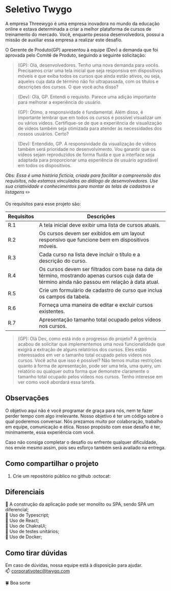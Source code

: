 # Seletivo Twygo

A empresa Threewygo é uma empresa inovadora no mundo da educação online e estava determinada a criar a melhor plataforma de cursos de treinamento do mercado. Você, enquanto pessoa desenvolvedora, possui a missão de auxiliar essa empresa a realizar este desafio. 

O Gerente de Produto(GP) apresentou à equipe (Dev) a demanda que foi aprovada pelo Comitê de Produto, seguindo a seguinte solicitação:

>(GP): Olá, desenvolvedores. Tenho uma nova demanda para vocês. Precisamos criar uma tela inicial que seja responsiva em dispositivos móveis e que exiba todos os cursos que ainda estão ativos, ou seja, aqueles cuja data de término não foi ultrapassada, com os títulos e descrições dos cursos. O que você acha disso? 

> (Dev): Olá, GP. Entendi o requisito. Parece uma adição importante para melhorar a experiência do usuário. 

> (GP): Ótimo, a responsividade é fundamental. Além disso, é importante lembrar que em todos os cursos é possível visualizar um ou vários vídeos. Certifique-se de que a experiência de visualização de vídeos também seja otimizada para atender às necessidades dos nossos usuários. Certo?

> (Dev): Entendido, GP. A responsividade da visualização de vídeos também será prioridade no desenvolvimento. Vou garantir que os vídeos sejam reproduzidos de forma fluida e que a interface seja adaptada para proporcionar uma experiência de usuário agradável em todos os dispositivos.

*Obs: Essa é uma história fictícia, criada para facilitar a compreensão dos requisitos, não estamos vinculados ao diálogo de desenvolvedores. Use sua criatividade e conhecimentos para montar as telas de cadastros e listagens* :pencil2:

Os requisitos para esse projeto são:

| Requisitos | Descrições
| -----------| -----------
| R.1 | A tela inicial deve exibir uma lista de cursos atuais.
| R.2 | Os cursos devem ser exibidos em um layout responsivo que funcione bem em dispositivos móveis.
| R.3 | Cada curso na lista deve incluir o título e a descrição do curso.
| R.4 | Os cursos devem ser filtrados com base na data de término, mostrando apenas cursos cuja data de término ainda não passou em relação à data atual.
| R.5 | Crie um formulário de cadastro de curso que inclua os campos da tabela.
| R.6 | Forneça uma maneira de editar e excluir cursos existentes.
| R.7 | Apresentação tamanho total ocupado pelos vídeos nos cursos.


> (GP): Olá Dev, como está indo o progresso do projeto? A gerência acabou de solicitar que implementemos uma nova funcionalidade que exigirá a extração de alguns relatórios dos cursos. Eles estão interessados em ver o tamanho total ocupado pelos vídeos nos cursos. Você acha que isso é possível? Não temos muitas restrições quanto à forma de apresentação, pode ser uma tela, uma query, um relatório ou qualquer outra forma que demonstre claramente o tamanho total ocupado pelos vídeos nos cursos. Tenho interesse em ver como você abordará essa tarefa.

## Observações

O objetivo aqui não é você programar de graça para nós, nem te fazer perder tempo com algo irrelevante. Nosso objetivo é ter um código sobre o qual poderemos conversar. Nós prezamos muito por colaboração, trabalho em equipe, comunicação e ética. Nosso propósito com esse desafio é ter, minimamente, essa experiência com você.

Caso não consiga completar o desafio ou enfrente qualquer dificuldade, nos envie mesmo assim, pois seu esforço também será avaliado na entrega.


## Como compartilhar o projeto
1. Crie um repositório público no github :octocat: 

## Diferenciais

📌 A construção da aplicação pode ser monolito ou SPA, sendo SPA um diferencial;  
📌 Uso de Typescript;  
📌 Uso de React;  
📌 Uso de ChakraUi;  
📌 Uso de testes unitários;  
📌 Uso de Docker;  

## Como tirar dúvidas
Em caso de dúvidas, nossa equipe está à disposição para ajudar.  
:mailbox: corporativotec@twygo.com

🍀 Boa sorte
